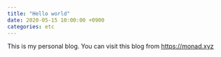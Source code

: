 ```yaml
---
title: "Hello world"
date: 2020-05-15 10:00:00 +0900
categories: etc
---
```

This is my personal blog. You can visit this blog from https://monad.xyz
